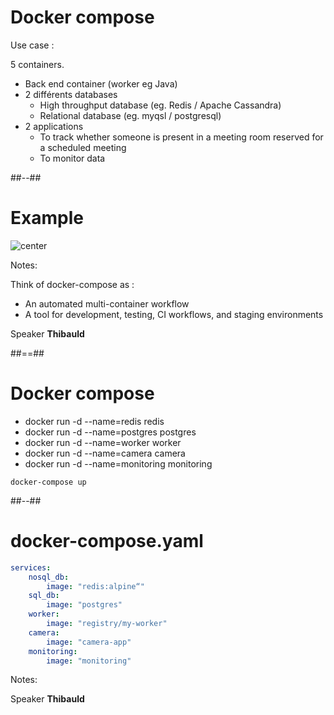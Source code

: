 <!-- .slide: class="with-code" class="two-column" -->

# Docker compose

Use case :

5 containers.

- Back end container (worker eg Java)
- 2 différents databases 
  - High throughput database (eg. Redis / Apache Cassandra)
  - Relational database (eg. myqsl / postgresql)
- 2 applications
  - To track whether someone is present in a meeting room reserved for a scheduled meeting
  - To monitor data

##--##

# Example

![center](./assets/images/70-docker-compose/application.png)

Notes:

Think of docker-compose as :
- An automated multi-container workflow
- A tool for development, testing, CI workflows, and staging environments

Speaker **Thibauld**

##==##
<!-- .slide: class="with-code" class="two-column" -->

# Docker compose

* docker run -d --name=redis redis
* docker run -d --name=postgres postgres
* docker run -d --name=worker worker
* docker run -d --name=camera camera
* docker run -d --name=monitoring monitoring

`docker-compose up`
<!-- .element: class="credits" -->

##--##

# docker-compose.yaml

```yaml
services:
    nosql_db:
        image: "redis:alpine“"
    sql_db:
        image: "postgres"
    worker:
        image: "registry/my-worker"
    camera:
        image: "camera-app"
    monitoring:
        image: "monitoring"
```

Notes:

Speaker **Thibauld**

